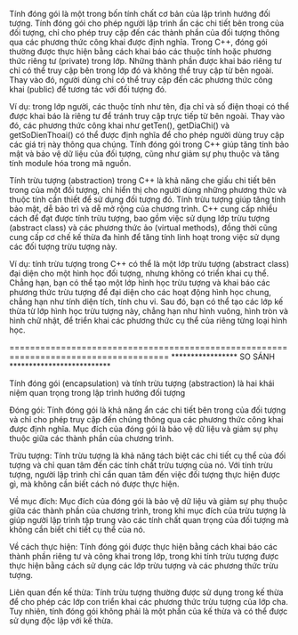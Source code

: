 Tính đóng gói là một trong bốn tính chất cơ bản của lập trình hướng đối tượng. Tính đóng gói cho phép người lập trình ẩn các chi tiết bên trong của đối tượng, chỉ cho phép truy cập đến các thành phần của đối tượng thông qua các phương thức công khai được định nghĩa. Trong C++, đóng gói thường được thực hiện bằng cách khai báo các thuộc tính hoặc phương thức riêng tư (private) trong lớp. Những thành phần được khai báo riêng tư chỉ có thể truy cập bên trong lớp đó và không thể truy cập từ bên ngoài. Thay vào đó, người dùng chỉ có thể truy cập đến các phương thức công khai (public) để tương tác với đối tượng đó.

Ví dụ: trong lớp người, các thuộc tính như tên, địa chỉ và số điện thoại có thể được khai báo là riêng tư để tránh truy cập trực tiếp từ bên ngoài. Thay vào đó, các phương thức công khai như getTen(), getDiaChi() và getSoDienThoai() có thể được định nghĩa để cho phép người dùng truy cập các giá trị này thông qua chúng. Tính đóng gói trong C++ giúp tăng tính bảo mật và bảo vệ dữ liệu của đối tượng, cũng như giảm sự phụ thuộc và tăng tính module hóa trong mã nguồn.

Tính trừu tượng (abstraction) trong C++ là khả năng che giấu chi tiết bên trong của một đối tượng, chỉ hiển thị cho người dùng những phương thức và thuộc tính cần thiết để sử dụng đối tượng đó. Tính trừu tượng giúp tăng tính bảo mật, dễ bảo trì và dễ mở rộng của chương trình. C++ cung cấp nhiều cách để đạt được tính trừu tượng, bao gồm việc sử dụng lớp trừu tượng (abstract class) và các phương thức ảo (virtual methods), đồng thời cũng cung cấp cơ chế kế thừa đa hình để tăng tính linh hoạt trong việc sử dụng các đối tượng trừu tượng này.

Ví dụ: tính trừu tượng trong C++ có thể là một lớp trừu tượng (abstract class) đại diện cho một hình học đối tượng, nhưng không có triển khai cụ thể. Chẳng hạn, bạn có thể tạo một lớp hình học trừu tượng và khai báo các phương thức trừu tượng để đại diện cho các hoạt động hình học chung, chẳng hạn như tính diện tích, tính chu vi. Sau đó, bạn có thể tạo các lớp kế thừa từ lớp hình học trừu tượng này, chẳng hạn như hình vuông, hình tròn và hình chữ nhật, để triển khai các phương thức cụ thể của riêng từng loại hình học.

===================================================================================== ***************** SO SÁNH **************************

Tính đóng gói (encapsulation) và tính trừu tượng (abstraction) là hai khái niệm quan trọng trong lập trình hướng đối tượng

Đóng gói: Tính đóng gói là khả năng ẩn các chi tiết bên trong của đối tượng và chỉ cho phép truy cập đến chúng thông qua các phương thức công khai được định nghĩa. Mục đích của đóng gói là bảo vệ dữ liệu và giảm sự phụ thuộc giữa các thành phần của chương trình.

Trừu tượng: Tính trừu tượng là khả năng tách biệt các chi tiết cụ thể của đối tượng và chỉ quan tâm đến các tính chất trừu tượng của nó. Với tính trừu tượng, người lập trình chỉ cần quan tâm đến việc đối tượng thực hiện được gì, mà không cần biết cách nó được thực hiện.

Về mục đích: Mục đích của đóng gói là bảo vệ dữ liệu và giảm sự phụ thuộc giữa các thành phần của chương trình, trong khi mục đích của trừu tượng là giúp người lập trình tập trung vào các tính chất quan trọng của đối tượng mà không cần biết chi tiết cụ thể của nó.

Về cách thực hiện: Tính đóng gói được thực hiện bằng cách khai báo các thành phần riêng tư và công khai trong lớp, trong khi tính trừu tượng được thực hiện bằng cách sử dụng các lớp trừu tượng và các phương thức trừu tượng.

Liên quan đến kế thừa: Tính trừu tượng thường được sử dụng trong kế thừa để cho phép các lớp con triển khai các phương thức trừu tượng của lớp cha. Tuy nhiên, tính đóng gói không phải là một phần của kế thừa và có thể được sử dụng độc lập với kế thừa.
